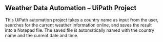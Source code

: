 ## Weather Data Automation – UiPath Project

This UiPath automation project takes a country name as input from the user, searches for the current weather information online, and saves the result into a Notepad file.
The saved file is automatically named with the country name and the current date and time.
